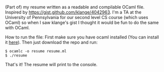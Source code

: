 

(Part of) my resume written as a readable and compilable OCaml file. Inspired by https://gist.github.com/klange/4042963.
I'm a TA at the University of Pennsylvania for our second level CS course (which uses OCaml) so when I saw klange's gist I thought it would be fun to do the same with OCaml.

How to run the file:
First make sure you have ocaml installed (You can install it [here](ocaml-4.01.0-intel.dmg)).
Then just download the repo and run:


```
$ ocamlc -o resume resume.ml
$ ./resume
```

That's it! The resume will print to the console.